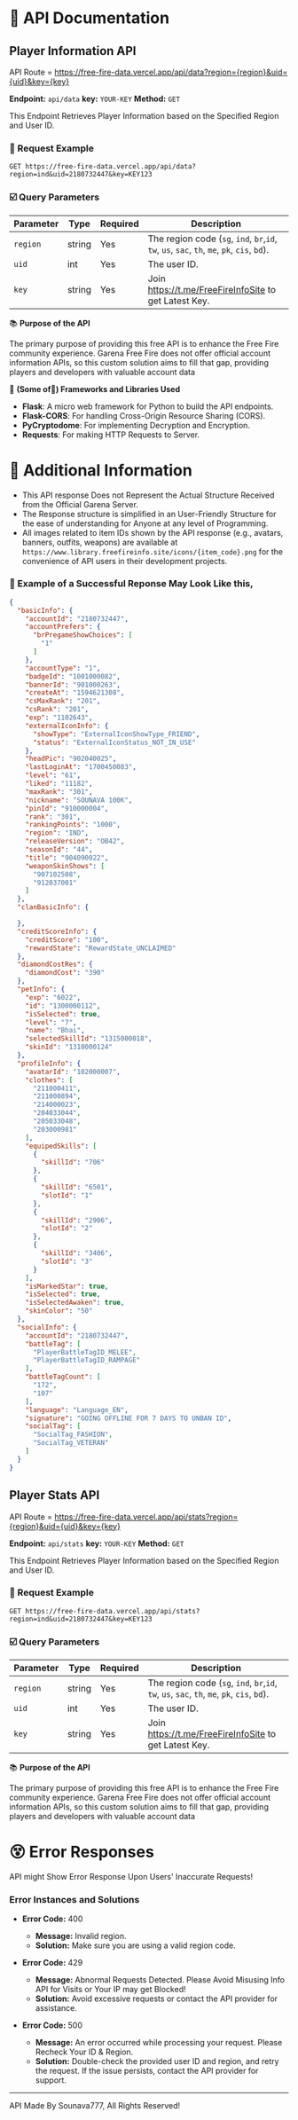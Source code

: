 # 📝 API Documentation

##  Player Information API
API Route = https://free-fire-data.vercel.app/api/data?region={region}&uid={uid}&key={key}

**Endpoint:** `api/data`
**key:** `YOUR-KEY`
**Method:** `GET`  

This Endpoint Retrieves Player Information based on the Specified Region and User ID.

### 📨 Request Example
```http
GET https://free-fire-data.vercel.app/api/data?region=ind&uid=2180732447&key=KEY123
```

### ☑️ Query Parameters

| Parameter | Type   | Required | Description                   |
|-----------|--------|----------|-------------------------------|
| `region`  | string | Yes      | The region code (`sg`, `ind`, `br`,`id`, `tw`, `us`, `sac`, `th`, `me`, `pk`, `cis`, `bd`).|
| `uid`     | int | Yes      | The user ID.                  |
| `key`     | string | Yes      | Join https://t.me/FreeFireInfoSite to get Latest Key.                  |


📚 **Purpose of the API**  

The primary purpose of providing this free API is to enhance the Free Fire community experience. Garena Free Fire does not offer official account information APIs, so this custom solution aims to fill that gap, providing players and developers with valuable account data


🧩 **(Some of🤫) Frameworks and Libraries Used**  
- **Flask**: A micro web framework for Python to build the API endpoints.
- **Flask-CORS**: For handling Cross-Origin Resource Sharing (CORS).
- **PyCryptodome**: For implementing Decryption and Encryption.
- **Requests**: For making HTTP Requests to Server.

# 📁 Additional Information

- This API response Does not Represent the Actual Structure Received from the Official Garena Server.
- The Response structure is simplified in an User-Friendly Structure for the ease of understanding for Anyone at any level of Programming.
- All images related to item IDs shown by the API response (e.g., avatars, banners, outfits, weapons) are available at `https://www.library.freefireinfo.site/icons/{item_code}.png` for the convenience of API users in their development projects.


### 💬 Example of a Successful Reponse May Look Like this,
```json
{
  "basicInfo": {
    "accountId": "2180732447",
    "accountPrefers": {
      "brPregameShowChoices": [
        "1"
      ]
    },
    "accountType": "1",
    "badgeId": "1001000082",
    "bannerId": "901000263",
    "createAt": "1594621308",
    "csMaxRank": "201",
    "csRank": "201",
    "exp": "1102643",
    "externalIconInfo": {
      "showType": "ExternalIconShowType_FRIEND",
      "status": "ExternalIconStatus_NOT_IN_USE"
    },
    "headPic": "902040025",
    "lastLoginAt": "1700450083",
    "level": "61",
    "liked": "11182",
    "maxRank": "301",
    "nickname": "SOUNAVA 100K",
    "pinId": "910000004",
    "rank": "301",
    "rankingPoints": "1000",
    "region": "IND",
    "releaseVersion": "OB42",
    "seasonId": "44",
    "title": "904090022",
    "weaponSkinShows": [
      "907102508",
      "912037001"
    ]
  },
  "clanBasicInfo": {

  },
  "creditScoreInfo": {
    "creditScore": "100",
    "rewardState": "RewardState_UNCLAIMED"
  },
  "diamondCostRes": {
    "diamondCost": "390"
  },
  "petInfo": {
    "exp": "6022",
    "id": "1300000112",
    "isSelected": true,
    "level": "7",
    "name": "Bhai",
    "selectedSkillId": "1315000018",
    "skinId": "1310000124"
  },
  "profileInfo": {
    "avatarId": "102000007",
    "clothes": [
      "211000411",
      "211000894",
      "214000023",
      "204033044",
      "205033048",
      "203000981"
    ],
    "equipedSkills": [
      {
        "skillId": "706"
      },
      {
        "skillId": "6501",
        "slotId": "1"
      },
      {
        "skillId": "2906",
        "slotId": "2"
      },
      {
        "skillId": "3406",
        "slotId": "3"
      }
    ],
    "isMarkedStar": true,
    "isSelected": true,
    "isSelectedAwaken": true,
    "skinColor": "50"
  },
  "socialInfo": {
    "accountId": "2180732447",
    "battleTag": [
      "PlayerBattleTagID_MELEE",
      "PlayerBattleTagID_RAMPAGE"
    ],
    "battleTagCount": [
      "172",
      "107"
    ],
    "language": "Language_EN",
    "signature": "GOING OFFLINE FOR 7 DAYS TO UNBAN ID",
    "socialTag": [
      "SocialTag_FASHION",
      "SocialTag_VETERAN"
    ]
  }
}

```

##  Player Stats API
API Route = https://free-fire-data.vercel.app/api/stats?region={region}&uid={uid}&key={key}

**Endpoint:** `api/stats`
**key:** `YOUR-KEY`
**Method:** `GET`  

This Endpoint Retrieves Player Information based on the Specified Region and User ID.

### 📨 Request Example
```http
GET https://free-fire-data.vercel.app/api/stats?region=ind&uid=2180732447&key=KEY123
```

### ☑️ Query Parameters

| Parameter | Type   | Required | Description                   |
|-----------|--------|----------|-------------------------------|
| `region`  | string | Yes      | The region code (`sg`, `ind`, `br`,`id`, `tw`, `us`, `sac`, `th`, `me`, `pk`, `cis`, `bd`).|
| `uid`     | int | Yes      | The user ID.                  |
| `key`     | string | Yes      | Join https://t.me/FreeFireInfoSite to get Latest Key.                  |


📚 **Purpose of the API**  

The primary purpose of providing this free API is to enhance the Free Fire community experience. Garena Free Fire does not offer official account information APIs, so this custom solution aims to fill that gap, providing players and developers with valuable account data

# 😵 Error Responses
API might Show Error Response Upon Users' Inaccurate Requests!

### Error Instances and Solutions

- **Error Code:** 400
  - **Message:** Invalid region.
  - **Solution:** Make sure you are using a valid region code.

- **Error Code:** 429
  - **Message:** Abnormal Requests Detected. Please Avoid Misusing Info API for Visits or Your IP may get Blocked!
  - **Solution:** Avoid excessive requests or contact the API provider for assistance.

- **Error Code:** 500
  - **Message:** An error occurred while processing your request. Please Recheck Your ID & Region.
  - **Solution:** Double-check the provided user ID and region, and retry the request. If the issue persists, contact the API provider for support.

---

API Made By Sounava777,
All Rights Reserved!
